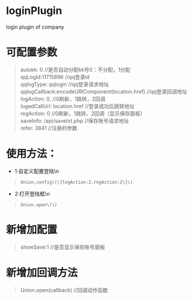 # loginPlugin
login plugin of company
# 可配置参数
> autokk: 0 //是否自动分配kk号0：不分配，1分配  
> qqLogId:11715896 //qq登录id  
> qqlogType: qqlogin //qq登录请求地址  
> qqlogCallback:encodeURIComponent\(location.href\) //qq登录回调地址  
> logAction: 0, //0刷新，1跳转，2回调  
> logedCallUrl: location.href //登录成功后跳转地址  
> regAction: 0 //0刷新，1跳转，2回调（显示保存面板）  
> saveInfo: /api/savetxt.php //保存账号请求地址  
> refer: 3841 //注册的参数 

# 使用方法： 
* 1·自定义配置登陆\n
> `Union.config\(\{logAction:2,regAction:2\}\)`
* 2·打开登陆框\n
> `Union.open\(\)`

# 新增加配置
> showSave:1 //是否显示保存账号面板

# 新增加回调方法
> Union.open\(callback\) //回调动作函数